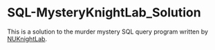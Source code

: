 # SQL-MysteryKnightLab_Solution
This is a solution to the murder mystery SQL query program written by [NUKnightLab](https://github.com/NUKnightLab/sql-mysteries).
